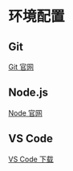 # 环境配置

## Git
[Git 官网](https://git-scm.com/)

## Node.js
[Node 官网](http://nodejs.cn/)

## VS Code
[VS Code 下载](http://localhost:8080)